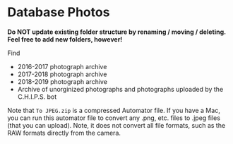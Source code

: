 # Database Photos
__Do NOT update existing folder structure by renaming / moving / deleting. Feel free to add new folders, however!__

Find
* 2016-2017 photograph archive
* 2017-2018 photograph archive
* 2018-2019 photograph archive
* Archive of unorginized photographs and photographs uploaded by the C.H.I.P.S. bot

Note that `To JPEG.zip` is a compressed Automator file. If you have a Mac, you can run this automator file to convert any .png, etc. files to .jpeg files (that you can upload). Note, it does not convert all file formats, such as the RAW formats directly from the camera.
